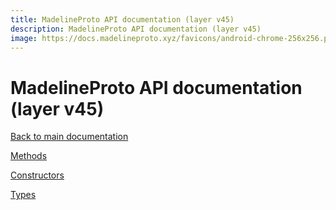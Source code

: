```yaml
---
title: MadelineProto API documentation (layer v45)
description: MadelineProto API documentation (layer v45)
image: https://docs.madelineproto.xyz/favicons/android-chrome-256x256.png
---
```

# MadelineProto API documentation (layer v45)

[Back to main documentation](..)  


[Methods](methods/)

[Constructors](constructors/)

[Types](types/)
